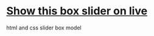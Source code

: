 # <a href="https://gitmahin.github.io/box-slider_unique_-using-html-css/">Show this box slider on live</a>
html and css slider box model
